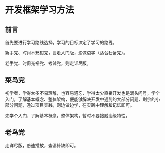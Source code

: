 # 开发框架学习方法

## 前言

首先要进行学习路线选择，学习的目标决定了学习的路线。

新手党、时间不充裕党，则走入门版，边做边学（适合社畜党）。

老手党、时间充裕党、考试党，则走详尽版。


## 菜鸟党

初学者，学得太多不易理解，也容易遗忘，学得太少直接开发也是满头问号，学个入门，了解基本概念、整体架构，便能够解决开发中遇到的大部分问题，剩余的小部分问题，通过项目实践，则边做边学，在实践中理解和记忆即可。

先学个入门，了解基本概念，整体架构，暂时不要接触高级特性，


## 老鸟党

走详尽版，倍速播放，查漏补缺即可。



